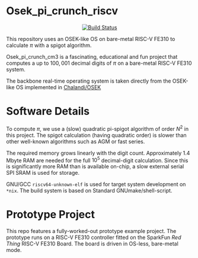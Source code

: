 Osek_pi_crunch_riscv
==================

<p align="center">
    <a href="https://github.com/ckormanyos/Osek_pi_crunch_riscv/actions">
        <img src="https://github.com/ckormanyos/Osek_pi_crunch_riscv/actions/workflows/Osek_pi_crunch_riscv.yml/badge.svg" alt="Build Status"></a>
</p>

This repository uses an OSEK-like OS on bare-metal RISC-V FE310 to calculate $\pi$
with a spigot algorithm.

Osek_pi_crunch_cm3 is a fascinating, educational and fun project
that computes a up to $100,001$ decimal digits of $\pi$
on a bare-metal RISC-V FE310 system.

The backbone real-time operating system is taken directly
from the OSEK-like OS implemented in
[Chalandi/OSEK](https://github.com/Chalandi/OSEK)

# Software Details

To compute $\pi$, we use a (slow) quadratic pi-spigot algorithm
of order $N^2$ in this project. The spigot calculation
(having quadratic order) is slower than other well-known algorithms
such as AGM or fast series.

The required memory grows linearly with the digit count.
Approximately 1.4 Mbyte RAM are needed for the full $10^{5}$
decimal-digit calculation. Since this is significantly more RAM
than is available on-chip, a slow external serial SPI SRAM is used
for storage.

GNU/GCC `riscv64-unknown-elf` is used for target system
development on `*nix`. The build system is based on
Standard GNUmake/shell-script.

# Prototype Project

This repo features a fully-worked-out prototype example project.
The prototype runs on a RISC-V FE310 controller fitted on the
SparkFun _Red_ _Thing_ RISC-V FE310 Board. The board is driven in OS-less, bare-metal mode.

